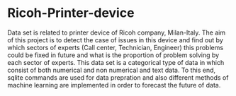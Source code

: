 # Ricoh-Printer-device
Data set is related to printer device of Ricoh company, Milan-Italy. The aim of this project is to detect the case of issues in this device and find out by which sectors of experts (Call center, Technician, Engineer) this problems could be fixed in future and what is the proportion of problem solving by each sector of experts. This data set is a categorical type of data in which consist of both numerical and non numerical and text data. To this end, sqlite commands are used for data prepration and also different methods of machine learning are implemented in order to forecast the future of data.
